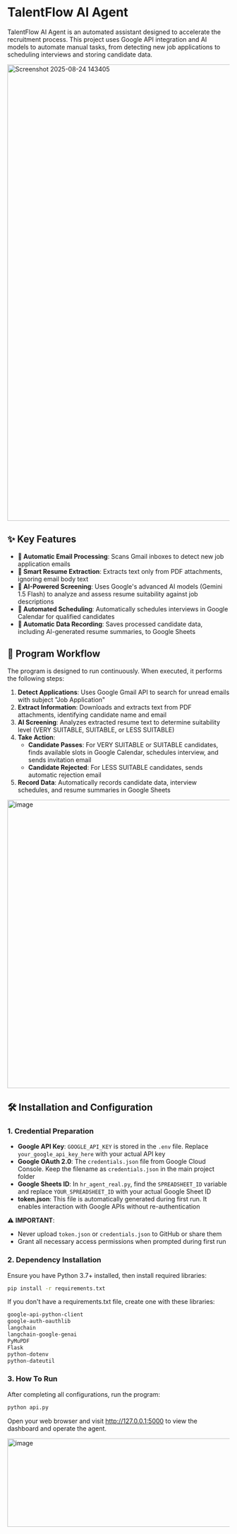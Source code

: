 # TalentFlow AI Agent

TalentFlow AI Agent is an automated assistant designed to accelerate the recruitment process. This project uses Google API integration and AI models to automate manual tasks, from detecting new job applications to scheduling interviews and storing candidate data.

<img width="1882" height="1032" alt="Screenshot 2025-08-24 143405" src="https://github.com/user-attachments/assets/60ab7d6b-bdaa-4551-bfce-1c1e6efbb496" />

## ✨ Key Features

- **📧 Automatic Email Processing**: Scans Gmail inboxes to detect new job application emails
- **📄 Smart Resume Extraction**: Extracts text only from PDF attachments, ignoring email body text
- **🤖 AI-Powered Screening**: Uses Google's advanced AI models (Gemini 1.5 Flash) to analyze and assess resume suitability against job descriptions
- **📅 Automated Scheduling**: Automatically schedules interviews in Google Calendar for qualified candidates
- **💾 Automatic Data Recording**: Saves processed candidate data, including AI-generated resume summaries, to Google Sheets

## 🔄 Program Workflow

The program is designed to run continuously. When executed, it performs the following steps:

1. **Detect Applications**: Uses Google Gmail API to search for unread emails with subject "Job Application"
2. **Extract Information**: Downloads and extracts text from PDF attachments, identifying candidate name and email
3. **AI Screening**: Analyzes extracted resume text to determine suitability level (VERY SUITABLE, SUITABLE, or LESS SUITABLE)
4. **Take Action**:
   - **Candidate Passes**: For VERY SUITABLE or SUITABLE candidates, finds available slots in Google Calendar, schedules interview, and sends invitation email
   - **Candidate Rejected**: For LESS SUITABLE candidates, sends automatic rejection email
5. **Record Data**: Automatically records candidate data, interview schedules, and resume summaries in Google Sheets
   
<img width="1104" height="652" alt="image" src="https://github.com/user-attachments/assets/169d073e-11e1-4f9c-a2d4-d8ae828e5b65" />

## 🛠️ Installation and Configuration

### 1. Credential Preparation

- **Google API Key**: `GOOGLE_API_KEY` is stored in the `.env` file. Replace `your_google_api_key_here` with your actual API key
- **Google OAuth 2.0**: The `credentials.json` file from Google Cloud Console. Keep the filename as `credentials.json` in the main project folder
- **Google Sheets ID**: In `hr_agent_real.py`, find the `SPREADSHEET_ID` variable and replace `YOUR_SPREADSHEET_ID` with your actual Google Sheet ID
- **token.json**: This file is automatically generated during first run. It enables interaction with Google APIs without re-authentication

⚠️ **IMPORTANT**: 
- Never upload `token.json` or `credentials.json` to GitHub or share them
- Grant all necessary access permissions when prompted during first run

### 2. Dependency Installation

Ensure you have Python 3.7+ installed, then install required libraries:
```bash
pip install -r requirements.txt
```
If you don't have a requirements.txt file, create one with these libraries:
```bash
google-api-python-client
google-auth-oauthlib
langchain
langchain-google-genai
PyMuPDF
Flask
python-dotenv
python-dateutil
```
### 3. How To Run
After completing all configurations, run the program:
```bash
python api.py
```
Open your web browser and visit http://127.0.0.1:5000 to view the dashboard and operate the agent.

<img width="1280" height="200" alt="image" src="https://github.com/user-attachments/assets/e1b9295b-929a-4e46-93f1-3279857818fc" />

